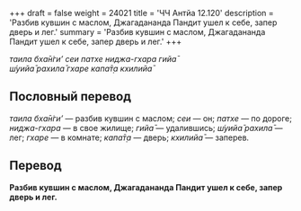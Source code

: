 +++
draft = false
weight = 24021
title = 'ЧЧ Антйа 12.120'
description = 'Разбив кувшин с маслом, Джагадананда Пандит ушел к себе, запер дверь и лег.'
summary = 'Разбив кувшин с маслом, Джагадананда Пандит ушел к себе, запер дверь и лег.'
+++

_таила бха̄н̇ги’ сеи патхе ниджа-гхара гийа̄  
ш́уийа̄ рахила̄ гхаре капа̄т̣а кхилийа̄_

## Пословный перевод

_таила_ _бха̄н̇ги’_ — разбив кувшин с маслом; _сеи_ — он; _патхе_ — по дороге; _ниджа_\-_гхара_ — в свое жилище; _гийа̄_ — удалившись; _ш́уийа̄_ _рахила̄_ — лег; _гхаре_ — в комнате; _капа̄т̣а_ — дверь; _кхилийа̄_ — заперев.

## Перевод

**Разбив кувшин с маслом, Джагадананда Пандит ушел к себе, запер дверь и лег.**
